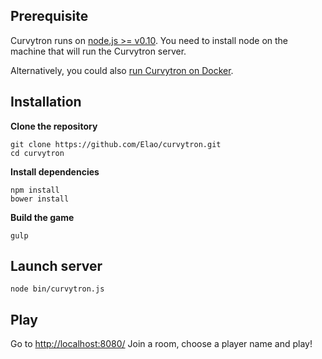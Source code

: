 ## Prerequisite

Curvytron runs on [node.js >= v0.10](https://nodejs.org/).
You need to install node on the machine that will run the Curvytron server.

Alternatively, you could also [run Curvytron on Docker](doc/docker.md).

## Installation

__Clone the repository__

    git clone https://github.com/Elao/curvytron.git
    cd curvytron

__Install dependencies__

    npm install
    bower install

__Build the game__

    gulp

## Launch server

    node bin/curvytron.js

## Play

Go to [http://localhost:8080/](http://localhost:8080/)
Join a room, choose a player name and play!
